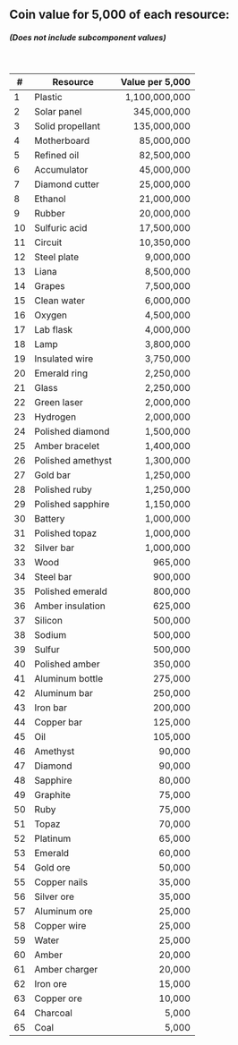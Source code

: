 ## Coin value for 5,000 of each resource:
##### (Does not include subcomponent values)
&nbsp;

| #  	| Resource          	| Value per 5,000		|
|----	|-------------------	|----------------------:	|
| 1  	| Plastic           	|         1,100,000,000 	|
| 2  	| Solar panel       	|           345,000,000 	|
| 3  	| Solid propellant  	|           135,000,000 	|
| 4  	| Motherboard       	|            85,000,000 	|
| 5  	| Refined oil       	|            82,500,000 	|
| 6  	| Accumulator       	|            45,000,000 	|
| 7  	| Diamond cutter    	|            25,000,000 	|
| 8  	| Ethanol           	|            21,000,000 	|
| 9  	| Rubber            	|            20,000,000 	|
| 10 	| Sulfuric acid     	|            17,500,000 	|
| 11 	| Circuit           	|            10,350,000 	|
| 12 	| Steel plate       	|             9,000,000 	|
| 13 	| Liana             	|             8,500,000 	|
| 14 	| Grapes            	|             7,500,000 	|
| 15 	| Clean water       	|             6,000,000 	|
| 16 	| Oxygen            	|             4,500,000 	|
| 17 	| Lab flask         	|             4,000,000 	|
| 18 	| Lamp              	|             3,800,000 	|
| 19 	| Insulated wire    	|             3,750,000 	|
| 20 	| Emerald ring      	|             2,250,000 	|
| 21 	| Glass             	|             2,250,000 	|
| 22 	| Green laser       	|             2,000,000 	|
| 23 	| Hydrogen          	|             2,000,000 	|
| 24 	| Polished diamond  	|             1,500,000 	|
| 25 	| Amber bracelet    	|             1,400,000 	|
| 26 	| Polished amethyst 	|             1,300,000 	|
| 27 	| Gold bar          	|             1,250,000 	|
| 28 	| Polished ruby     	|             1,250,000 	|
| 29 	| Polished sapphire 	|             1,150,000 	|
| 30 	| Battery           	|             1,000,000 	|
| 31 	| Polished topaz    	|             1,000,000 	|
| 32 	| Silver bar        	|             1,000,000 	|
| 33 	| Wood              	|               965,000 	|
| 34 	| Steel bar         	|               900,000 	|
| 35 	| Polished emerald  	|               800,000 	|
| 36 	| Amber insulation  	|               625,000 	|
| 37 	| Silicon           	|               500,000 	|
| 38 	| Sodium            	|               500,000 	|
| 39 	| Sulfur            	|               500,000 	|
| 40 	| Polished amber    	|               350,000 	|
| 41 	| Aluminum bottle   	|               275,000 	|
| 42 	| Aluminum bar      	|               250,000 	|
| 43 	| Iron bar          	|               200,000 	|
| 44 	| Copper bar        	|               125,000 	|
| 45 	| Oil               	|               105,000 	|
| 46 	| Amethyst          	|                90,000 	|
| 47 	| Diamond           	|                90,000 	|
| 48 	| Sapphire          	|                80,000 	|
| 49 	| Graphite          	|                75,000 	|
| 50 	| Ruby              	|                75,000 	|
| 51 	| Topaz             	|                70,000 	|
| 52 	| Platinum          	|                65,000 	|
| 53 	| Emerald           	|                60,000 	|
| 54 	| Gold ore          	|                50,000 	|
| 55 	| Copper nails      	|                35,000 	|
| 56 	| Silver ore        	|                35,000 	|
| 57 	| Aluminum ore      	|                25,000 	|
| 58 	| Copper wire       	|                25,000 	|
| 59 	| Water             	|                25,000 	|
| 60 	| Amber             	|                20,000 	|
| 61 	| Amber charger     	|                20,000 	|
| 62 	| Iron ore          	|                15,000 	|
| 63 	| Copper ore        	|                10,000 	|
| 64 	| Charcoal          	|                 5,000 	|
| 65 	| Coal              	|                 5,000 	|



